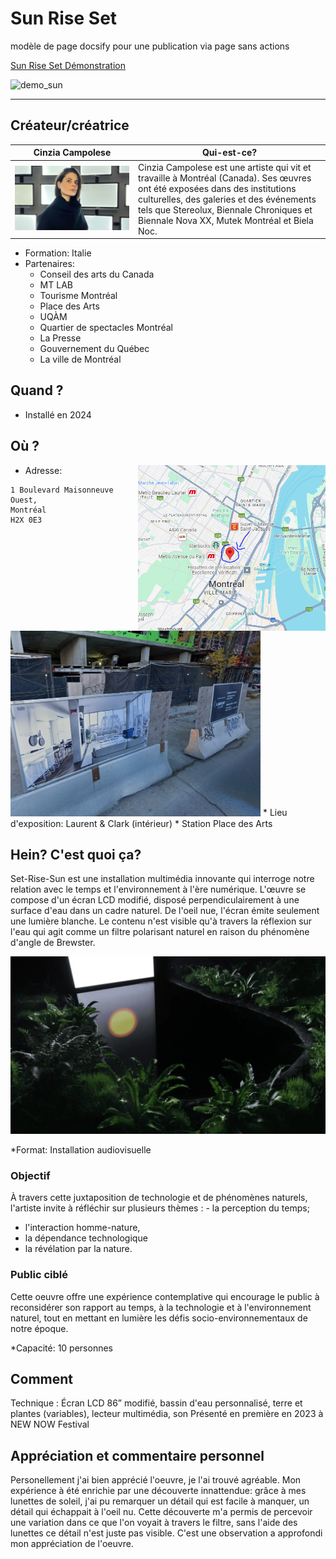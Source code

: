 # Sun Rise Set
modèle de page docsify pour une publication via page sans actions 

[Sun Rise Set Démonstration](https://village-numerique.mutek.org/fr/installations/set-rise-sun-par-cinzia-campolese)

![demo_sun](https://raw.githubusercontent.com/Timingmerkat83/soleil/main/img/01CinziaCampolese_SetRiseSun.webp)

---

## Créateur/créatrice
| Cinzia Campolese | Qui-est-ce? |
|------------------| ----------- |
| ![artiste](https://github.com/Timingmerkat83/documentation_sun/blob/main/img/cinzia_campolese.jpg) | Cinzia Campolese est une artiste qui vit et travaille à Montréal (Canada). Ses œuvres ont été exposées dans des institutions culturelles, des galeries et des événements tels que Stereolux, Biennale Chroniques et Biennale Nova XX, Mutek Montréal et Biela Noc. |

* Formation: Italie
* Partenaires:
   -  Conseil des arts du Canada
   -  MT LAB
   -  Tourisme Montréal
   -  Place des Arts
   -  UQÀM
   -  Quartier de spectacles Montréal
   -  La Presse
   -  Gouvernement du Québec
   -  La ville de Montréal

## Quand ?
* Installé en 2024
## Où ?
<img src="https://github.com/Timingmerkat83/documentation_sun/blob/main/img/Capture.PNG"  width="300px" align="right">

* Adresse: 
```
1 Boulevard Maisonneuve Ouest,
Montréal
H2X 0E3
```
<img src="https://github.com/Timingmerkat83/documentation_sun/blob/main/img/montr%C3%A9al_02.PNG" width="400px" >
* Lieu d'exposition: Laurent & Clark 
(intérieur)
* Station Place des Arts

## Hein? C'est quoi ça?

Set-Rise-Sun est une installation multimédia innovante qui interroge notre relation avec le temps et l'environnement à l'ère numérique. L'œuvre se compose d'un écran LCD modifié, disposé perpendiculairement à une surface d'eau dans un cadre naturel. De l'oeil nue, l'écran émite seulement une lumière blanche. Le contenu n'est visible qu'à travers la réflexion sur l'eau qui agit comme un filtre polarisant naturel en raison du phénomène d'angle de Brewster.

![OeuvreSun](https://github.com/Timingmerkat83/documentation_sun/blob/main/img/02CinziaCampolese_SetRiseSun.webp) 

*Format: Installation audiovisuelle 

### Objectif
À travers cette juxtaposition de technologie et de phénomènes naturels, l'artiste invite à réfléchir sur plusieurs thèmes : - la perception du temps; 
- l'interaction homme-nature, 
- la dépendance technologique
- la révélation par la nature.

### Public ciblé
Cette oeuvre offre une expérience contemplative qui encourage le public à reconsidérer son rapport au temps, à la technologie et à l'environnement naturel, tout en mettant en lumière les défis socio-environnementaux de notre époque.

*Capacité: 10 personnes

## Comment 
Technique : Écran LCD 86” modifié, bassin d'eau personnalisé, terre et plantes (variables), lecteur multimédia, son
Présenté en première en 2023 à NEW NOW Festival

## Appréciation et commentaire personnel

Personellement j'ai bien apprécié l'oeuvre, je l'ai trouvé agréable. Mon expérience à été enrichie par une découverte innattendue: grâce à mes lunettes de soleil, j'ai pu remarquer un détail qui est facile à manquer, un détail qui échappait à l'oeil nu. Cette découverte m'a permis de percevoir une variation dans ce que l'on voyait à travers le filtre, sans l'aide des lunettes ce détail n'est juste pas visible. C'est une observation a approfondi mon appréciation de l'oeuvre.
